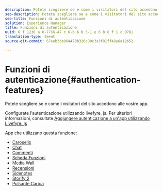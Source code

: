 ```yaml
---
description: Potete scegliere se e come i visitatori del sito accedono alle vostre app.
seo-description: Potete scegliere se e come i visitatori del sito accedono alle vostre app.
seo-title: Funzioni di autenticazione
solution: Experience Manager
title: Funzioni di autenticazione
uuid: 6 f 1236 a 0-7766-47 c 6-b 6 b 5-1 e 6 b 8 f 1 c 0781
translation-type: tm+mt
source-git-commit: 67aeb3de964473b326c88c3a3f81ff48a6a12652

---
```



# Funzioni di autenticazione{#authentication-features}

Potete scegliere se e come i visitatori del sito accedono alle vostre app.

Configurate l&#39;autenticazione utilizzando livefyre. js. Per ulteriori informazioni, consultate [Aggiungere autenticazione a un&#39;app utilizzando Livefyre. js](/help/implementation/c-getting-started/c-implementation-process/c-using-livefyre.js-to-create-customize-and-use-apps-on-your-site.md)

App che utilizzano questa funzione:

* [Carosello](../c-about-apps/c-carousel-app/c-carousel-app.md#c_carousel_app)
* [Chat](../c-about-apps/c-chat-app/c-chat-app.md#c_chat_app)
* [Commenti](/help/using/c-about-apps/c-comments/c-comments.md)
* [Scheda Funzioni](../c-about-apps/c-feature-card-app/c-feature-card-app.md#c_feature_card_app)
* [Media Wall](../c-about-apps/c-media-wall-app/c-media-wall-app.md#c_media_wall_app)
* [Recensioni](../c-about-apps/c-reviews-app/c-reviews-app.md#c_reviews_app)
* [Sidenotes](../c-about-apps/c-sidenotes-app/c-sidenotes-app.md#c_sidenotes_app)
* [Storify 2](../c-about-apps/c-storify2/c-storify2.md#c_storify2)
* [Pulsante Carica](../c-about-apps/c-upload-button-app/c-upload-button-app.md#c_upload_button_app)

